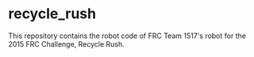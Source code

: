 # recycle_rush
This repository contains the robot code of FRC Team 1517's robot for the 2015 FRC Challenge, Recycle Rush.
